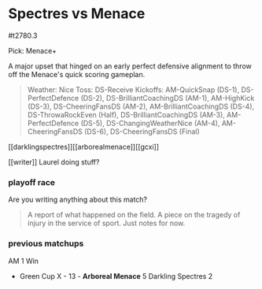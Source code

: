 # Spectres vs Menace

#t2780.3

Pick: Menace+

A major upset that hinged on an early perfect defensive alignment to throw off the Menace's quick scoring gameplan.

> Weather: Nice
> Toss: DS-Receive
> Kickoffs: AM-QuickSnap (DS-1), DS-PerfectDefence (DS-2), DS-BrilliantCoachingDS (AM-1), AM-HighKick (DS-3), DS-CheeringFansDS (AM-2), AM-BrilliantCoachingDS (DS-4), DS-ThrowaRockEven (Half), DS-BrilliantCoachingDS (AM-3), AM-PerfectDefence (DS-5), DS-ChangingWeatherNice (AM-4), AM-CheeringFansDS (DS-6), DS-CheeringFansDS (Final)

[[darklingspectres]][[arborealmenace]][[gcxi]]

 [[writer]] 
 Laurel doing stuff?


### playoff race



Are you writing anything about this match?

> A report of what happened on the field.
> A piece on the tragedy of injury in the service of sport.
> Just notes for now.

### previous matchups

AM 1 Win

* Green Cup X - 13 - **Arboreal Menace** 5 Darkling Spectres 2